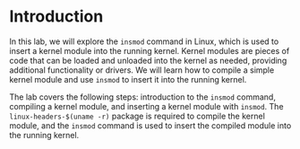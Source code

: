 # Introduction

In this lab, we will explore the `insmod` command in Linux, which is used to insert a kernel module into the running kernel. Kernel modules are pieces of code that can be loaded and unloaded into the kernel as needed, providing additional functionality or drivers. We will learn how to compile a simple kernel module and use `insmod` to insert it into the running kernel.

The lab covers the following steps: introduction to the `insmod` command, compiling a kernel module, and inserting a kernel module with `insmod`. The `linux-headers-$(uname -r)` package is required to compile the kernel module, and the `insmod` command is used to insert the compiled module into the running kernel.
